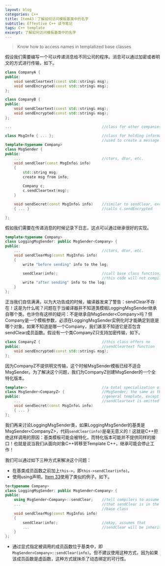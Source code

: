 ```yaml
---
layout: blog
categories: C++
title: Item43：了解如何访问模板基类中的名字
subtitle: Effevtive C++ 读书笔记
tags: C++ template
excerpt: 了解如何访问模板基类中的名字
---
```


> Know how to access names in templatized base classes

假设我们需要编写一个可以传递消息给不同公司的程序。消息可以通过加密或者明文的方式进行传输，如下。

```cpp
class CompanyA {
public:
    void sendCleartext(const std::string& msg);
    void sendEncrypted(const std::string& msg);
};

class CompanyB {
public:
    void sendCleartext(const std::string& msg);
    void sendEncrypted(const std::string& msg);
};

...                                         //class for other companies

class MsgInfo { ... };                      //class for holding information
                                            //used to create a message
template<typename Company>
class MsgSender {
public:
    ...                                     //ctors, dtor, etc.
    void sendClear(const MsgInfo& info)
    {
        std::string msg;
        create msg from info;
    
        Company c;
        c.sendCleartext(msg);
    }

    void sendSecret(const MsgInfo& info)    //similar to sendClear, except
    { ... }                                 //calls c.sendEncrypted

};
```

假如我们需要在传递消息的时候记录下日志，这点可以通过继承很好的实现。

```cpp
template<typename Company>
class LoggingMsgSender: public MsgSender<Company> {
public:
    ...                                     //ctors, dtor, etc.
    void sendClearMsg(const MsgInfo& info)
    {
        write "before sending" info to the log;

        sendClear(info);                    //call base class function;
                                            //this code will not compile!
        write "after sending" info to the log;
    }
};
```

正当我们自信满满，以为大功告成的时候，编译器发来了警告：sendClear不存在！这是为什么呢？问题在于当编译器并不知道类模板LoggingMsgSender继承自哪个类。也许你有这样的疑问：不是继承自MsgSender\<Company\>吗？但Company是一个模板参数，必须在LoggingMsgSender实例化时才能确定到底是哪个对象。如果不知道是哪一个Company，我们甚至不知道它是否包含sendClear成员函数。假设有一个类CompanyZ只支持加密传输，如下。

```cpp
class CompanyZ {                            //this class offers no
public:                                     //sendCleartext function
    void sendEncrypted(const std::string& msg);
};
```

因为CompanyZ不提供明文传输，这个时候MsgSender模板已经不适合MsgSender。为了解决这个问题，我们为CompanyZ创建MsgSender的一个全特化版本。

```cpp
template<>                                  //a total specialization of
class MsgSender<CompanyZ> {                 //MsgSender; the same as the
public:                                     //general template, except
    ...                                     //sendCleartext is omitted
    void sendSecret(const MsgInfo& info)
    { ... }
};
```

我们再来讨论LoggingMsgSender类，如果LoggingMsgSender的基类是MsgSender\<CompanyZ\>，代码`sendClear(info)`是毫无意义的！这就是C++拒绝这样调用的原因：基类模板可能会被特化，而特化版本可能并不提供同样的接口！也就是说当我们从面向对象C++转移至Template C++，继承可能会停止工作！

我们可以通过如下三种方式来解决这个问题：

* 在基类成员函数之前加上`this->`，即`this->sendClear(info)`。
* 使用using声明，[Item 33](/2016/02/21/effective-33.html)使用了类似的例子。如下。

```cpp
te<typename Company>
class LoggingMsgSender: public MsgSender<Company> {
public:
    using MsgSender<Company>::sendClear;    //tell compilers to assume
    ...                                     //that sendClear is in the
                                            //base class
    void sendClearMsg(const MsgInfo& info)
    {
        sendClear(info);                    //okay, assumes that
        ...                                 //sendClear will be inherited
    }
};
```

* 通过显式指定被调用的成员函数位于基类中，即`MsgSender<Company>::sendClear(info)`。但不建议使用这种方式，因为如果该成员函数是虚函数，这种方式就抹杀了动态绑定的可行性。
